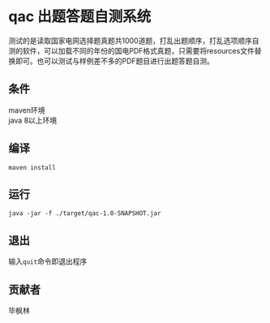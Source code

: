 # qac 出题答题自测系统
测试的是读取国家电网选择题真题共1000道题，打乱出题顺序，打乱选项顺序自测的软件，可以加载不同的年份的国电PDF格式真题，只需要将resources文件替换即可。也可以测试与样例差不多的PDF题目进行出题答题自测。

## 条件
maven环境  
java 8以上环境

## 编译
`maven install`  

## 运行
`java -jar -f ./target/qac-1.0-SNAPSHOT.jar`

## 退出
输入`quit`命令即退出程序

## 贡献者
毕枫林